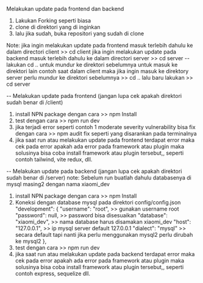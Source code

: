 Melakukan update pada frontend dan backend

1. Lakukan Forking seperti biasa
2. clone di direktori yang di inginkan
3. lalu jika sudah, buka repositori yang sudah di clone
   
Note: jika ingin melakukan update pada frontend masuk terlebih dahulu ke dalam directori client  >>  cd client
         jika ingin melakukan update pada backend masuk terlebih dahulu ke dalam directori server  >>  cd server
         -- lakukan cd .. untuk mundur ke direktori sebelumnya untuk masuk ke direktori lain contoh saat dalam client maka jika ingin masuk ke direktory server perlu mundur ke direktori sebelumnya >> cd .. lalu baru lakukan >> cd server

   -- Melakukan update pada frontend (jangan lupa cek apakah direktori sudah benar di /client)
   1. install NPN package dengan cara >> npm Install
   2. test dengan cara >> npm run dev
   3. jika terjadi error seperti contoh 1 moderate severity vulnerability bisa fix dengan cara >> npm audit fix seperti yang disarankan pada terminalnya
   4. jika saat run atau melakukan update pada frontend terdapat error maka cek pada error apakah ada error pada framework atau plugin maka solusinya bisa coba install framework atau plugin tersebut,, seperti contoh tailwind, vite redux, dll.
  
   -- Melakukan update pada backend (jangan lupa cek apakah direktori sudah benar di /server) 
      note: Sebelum run buatlah dahulu databasenya di mysql masing2 dengan nama xiaomi_dev
   1. install NPN package dengan cara >> npm Install
   2. Koneksi dengan database mysql pada direktori config/config.json
"development": {
"username": "root", >> gunakan username root
"password": null, >> password bisa disesuaikan
"database": "xiaomi_dev", >> nama database harus disamakan xiaomi_dev
"host": "127.0.0.1", >> ip mysql server default 127.0.0.1
"dialect": "mysql" >> secara default tapi nanti jika perlu menggunakan mysql2 perlu dirubah ke mysql2
},
   4. test dengan cara >> npm run dev
   5. jika saat run atau melakukan update pada backend terdapat error maka cek pada error apakah ada error pada framework atau plugin maka solusinya bisa coba install framework atau plugin tersebut,, seperti contoh express, sequelize dll.
